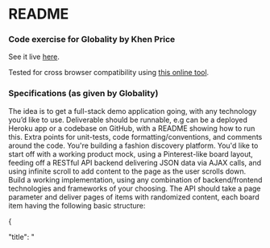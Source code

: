 # README #

### Code exercise for Globality by Khen Price ###

See it live [here](https://kp-globality.herokuapp.com/).

Tested for cross browser compatibility using [this online tool](https://www.browserling.com).


### Specifications (as given by Globality) ###

The idea is to get a full-stack demo application going, with any technology you’d like to use.
Deliverable should be runnable, e.g can be a deployed Heroku app or a codebase on GitHub, with a README showing how to run this. Extra points for unit-tests, code formatting/conventions, and comments around the code.
You're building a fashion discovery platform. You'd like to start off with a working product mock, using a Pinterest-like board layout, feeding off a RESTful API backend delivering JSON data via AJAX calls, and using infinite scroll to add content to the page as the user scrolls down.
 Build a working implementation, using any combination of backend/frontend technologies and frameworks of your choosing. The API should take a page parameter and deliver pages of items with randomized content, each board item having the following basic structure:

{

  "title": "<TITLE>",

   "blurb": "<BLURB>",

   "author": "<AUTHOR>",

   "thumbnail_url": "<URL>",

   "details_url": "<URL>"

}

You can design the UI to your liking. at the very least each board item should feature the thumbnail image (you can hardcode a single image file to be used for all items for the sake of this excercise), the post title, and the blurb field, truncated to display 32 words and featuring a "Read more" link using the "details_url" field. For this exercise, The backend should have 20 items per page and deliver at least 3 pages of data. 

### How do I get set up? ###

** Summary of set up **

        bundle # install packages
        rake db:migrate # build db
        rake db:seed # generate mock data
        rails s # run local server

then, if all went well, visit localhost:3000 in browser.

** Configuration ** 

See 'config' folder

** Dependencies **

See Gemfile

** How to run tests **

    rake test

Note: I put in one functional test, and a few other testing ideas for an app that would have a bit more functionality (those ideas are commented out).

### Who do I talk to? ###
khenprice@gmail.com